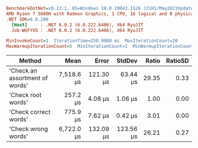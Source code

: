 ``` ini

BenchmarkDotNet=v0.13.1, OS=Windows 10.0.19043.1526 (21H1/May2021Update)
AMD Ryzen 7 5800H with Radeon Graphics, 1 CPU, 16 logical and 8 physical cores
.NET SDK=6.0.200
  [Host]     : .NET 6.0.2 (6.0.222.6406), X64 RyuJIT
  Job-WGFYVD : .NET 6.0.2 (6.0.222.6406), X64 RyuJIT

MinInvokeCount=1  IterationTime=250.0000 ms  MaxIterationCount=20  
MaxWarmupIterationCount=5  MinIterationCount=1  MinWarmupIterationCount=1  

```
|                         Method |       Mean |     Error |    StdDev | Ratio | RatioSD |
|------------------------------- |-----------:|----------:|----------:|------:|--------:|
| &#39;Check an assortment of words&#39; | 7,518.6 μs | 121.30 μs |  63.44 μs | 29.35 |    0.33 |
|             &#39;Check root words&#39; |   257.2 μs |   4.08 μs |   1.06 μs |  1.00 |    0.00 |
|          &#39;Check correct words&#39; |   775.9 μs |   7.62 μs |   0.42 μs |  3.01 |    0.00 |
|            &#39;Check wrong words&#39; | 6,722.0 μs | 132.09 μs | 123.56 μs | 26.21 |    0.27 |
